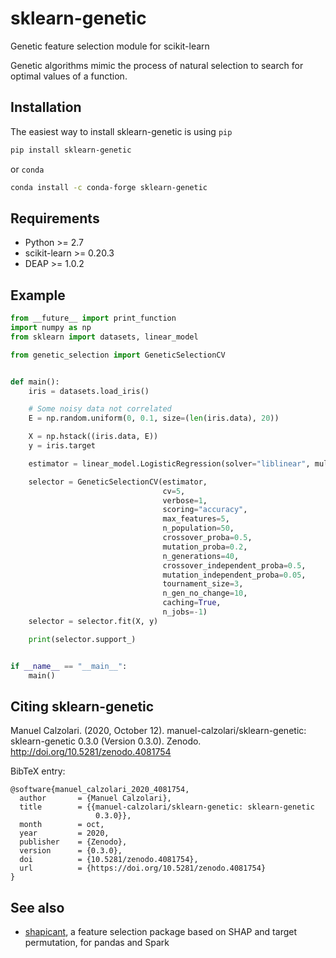 # sklearn-genetic

Genetic feature selection module for scikit-learn

Genetic algorithms mimic the process of natural selection to search for optimal values of a function.

## Installation

The easiest way to install sklearn-genetic is using `pip`

```bash
pip install sklearn-genetic
```

or `conda`

```bash
conda install -c conda-forge sklearn-genetic
```

## Requirements

* Python >= 2.7
* scikit-learn >= 0.20.3
* DEAP >= 1.0.2

## Example

```python
from __future__ import print_function
import numpy as np
from sklearn import datasets, linear_model

from genetic_selection import GeneticSelectionCV


def main():
    iris = datasets.load_iris()

    # Some noisy data not correlated
    E = np.random.uniform(0, 0.1, size=(len(iris.data), 20))

    X = np.hstack((iris.data, E))
    y = iris.target

    estimator = linear_model.LogisticRegression(solver="liblinear", multi_class="ovr")

    selector = GeneticSelectionCV(estimator,
                                  cv=5,
                                  verbose=1,
                                  scoring="accuracy",
                                  max_features=5,
                                  n_population=50,
                                  crossover_proba=0.5,
                                  mutation_proba=0.2,
                                  n_generations=40,
                                  crossover_independent_proba=0.5,
                                  mutation_independent_proba=0.05,
                                  tournament_size=3,
                                  n_gen_no_change=10,
                                  caching=True,
                                  n_jobs=-1)
    selector = selector.fit(X, y)

    print(selector.support_)


if __name__ == "__main__":
    main()

```

## Citing sklearn-genetic

Manuel Calzolari. (2020, October 12). manuel-calzolari/sklearn-genetic: sklearn-genetic 0.3.0 (Version 0.3.0). Zenodo. http://doi.org/10.5281/zenodo.4081754

BibTeX entry:
```
@software{manuel_calzolari_2020_4081754,
  author       = {Manuel Calzolari},
  title        = {{manuel-calzolari/sklearn-genetic: sklearn-genetic 
                   0.3.0}},
  month        = oct,
  year         = 2020,
  publisher    = {Zenodo},
  version      = {0.3.0},
  doi          = {10.5281/zenodo.4081754},
  url          = {https://doi.org/10.5281/zenodo.4081754}
}
```

## See also

* [shapicant](https://github.com/manuel-calzolari/shapicant), a feature selection package based on SHAP and target permutation, for pandas and Spark
